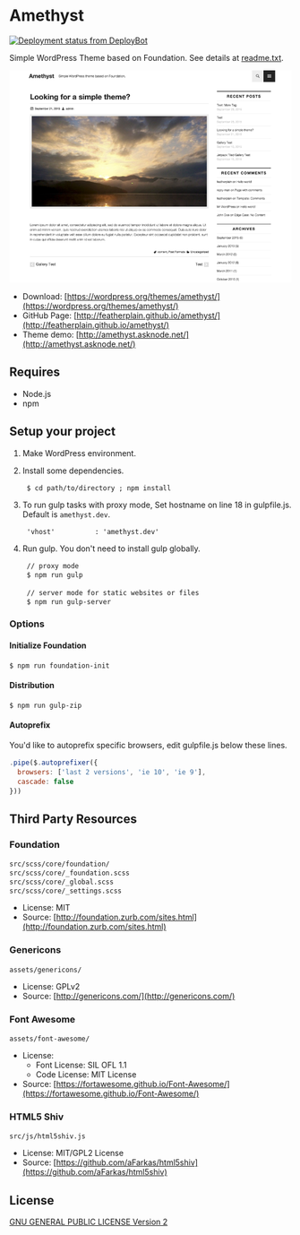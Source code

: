 Amethyst
============

[![Deployment status from DeployBot](https://amethyst.deploybot.com/badge/02267418010971/47642.svg)](http://deploybot.com)

Simple WordPress Theme based on Foundation. See details at [readme.txt](readme.txt).

![Amethyst](./screenshot.png)

- Download: [https://wordpress.org/themes/amethyst/](https://wordpress.org/themes/amethyst/)
- GitHub Page: [http://featherplain.github.io/amethyst/](http://featherplain.github.io/amethyst/)
- Theme demo: [http://amethyst.asknode.net/](http://amethyst.asknode.net/) 



## Requires

- Node.js
- npm

## Setup your project


1. Make WordPress environment.


1. Install some dependencies.


        $ cd path/to/directory ; npm install
  

1. To run gulp tasks with proxy mode, Set hostname on line 18 in gulpfile.js. Default is `amethyst.dev`.


        'vhost'          : 'amethyst.dev'


1. Run gulp. You don't need to install gulp globally.

        // proxy mode
        $ npm run gulp

        // server mode for static websites or files
        $ npm run gulp-server

### Options

#### Initialize Foundation

    $ npm run foundation-init

#### Distribution

    $ npm run gulp-zip

#### Autoprefix

You'd like to autoprefix specific browsers, edit gulpfile.js below these lines.

```javascript
.pipe($.autoprefixer({
  browsers: ['last 2 versions', 'ie 10', 'ie 9'],
  cascade: false
}))
```

## Third Party Resources

### Foundation

    src/scss/core/foundation/
    src/scss/core/_foundation.scss
    src/scss/core/_global.scss
    src/scss/core/_settings.scss

- License: MIT
- Source: [http://foundation.zurb.com/sites.html](http://foundation.zurb.com/sites.html)

### Genericons

    assets/genericons/

- License: GPLv2
- Source: [http://genericons.com/](http://genericons.com/)

### Font Awesome

    assets/font-awesome/

- License: 
  - Font License: SIL OFL 1.1
  - Code License: MIT License
- Source: [https://fortawesome.github.io/Font-Awesome/](https://fortawesome.github.io/Font-Awesome/)

### HTML5 Shiv

    src/js/html5shiv.js

- License: MIT/GPL2 License
- Source: [https://github.com/aFarkas/html5shiv](https://github.com/aFarkas/html5shiv)


## License

[GNU GENERAL PUBLIC LICENSE Version 2](license.txt)
